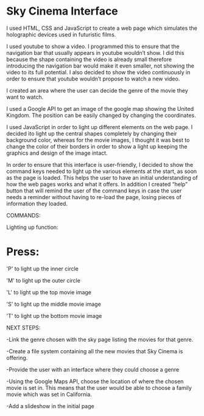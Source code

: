 # Sky Cinema Interface


I used HTML, CSS and JavaScript to create a web page which simulates the holographic devices used in futuristic films. 

I used youtube to show a video. I programmed this to ensure that the navigation bar that usually appears in youtube wouldn’t show. I did this because the shape containing the video is already small therefore introducing the navigation bar would make it even smaller, not showing the video to its full potential.
I also decided to show the video continuously in order to ensure that youtube wouldn’t propose to watch a new video.

I created an area where the user can decide the genre of the movie they want to watch.

I used a Google API to get an image of the google map showing the United Kingdom. The position can be easily changed by changing the coordinates.

I used JavaScript in order to light up different elements on the web page. I decided ìto light up the central shapes completely by changing their background color, whereas for the movie images, I thought it was best to change the color of their borders in order to show a light up keeping the graphics and design of the image intact.

In order to ensure that this interface is user-friendly, I decided to show the command keys needed to light up the various elements at the start, as soon as the page is loaded. This helps the user to have an initial understanding of how the web pages works and what it offers. 
In addition I created  “help” button that will remind the user of the command keys in case the user needs a reminder without having to re-load the page, losing pieces of information they loaded.

COMMANDS:

Lighting up function: 

# Press:

'P' to light up the inner circle

'M' to light up the outer circle

'L' to light up the top movie image

'S' to light up the middle movie image

'T' to light up the bottom movie image

NEXT STEPS:

-Link the genre chosen with the sky page listing the movies for that genre.

-Create a file system containing all the new movies that Sky Cinema is offering. 

-Provide the user with an interface where they could choose a genre 

-Using the Google Maps API, choose the location of where the chosen movie is set in.  This means that the user would be able to choose a family movie which was set in California.

-Add a slideshow in the initial page

